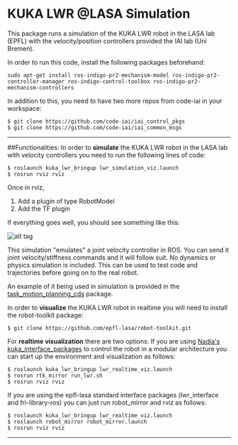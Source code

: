 # KUKA LWR @LASA Simulation 
This package runs a simulation of the KUKA LWR robot in the LASA lab (EPFL) with the velocity/position controllers provided the IAI lab (Uni Bremen).

In order to run this code, install the following packages beforehand:
 
```
sudo apt-get install ros-indigo-pr2-mechanism-model ros-indigo-pr2-controller-manager ros-indigo-control-toolbox ros-indigo-pr2-mechanism-controllers
```

In addition to this, you need to have two more repos from code-iai in your workspace:

```
$ git clone https://github.com/code-iai/iai_control_pkgs
$ git clone https://github.com/code-iai/iai_common_msgs
```
---
##Functionalities:
In order to **simulate** the KUKA LWR robot in the LASA lab with velocity controllers you need to run the following lines of code:

```
$ roslaunch kuka_lwr_bringup lwr_simulation_viz.launch
$ rosrun rviz rviz
```

Once in rviz, 
 1. Add a plugin of type RobotModel
 2. Add the TF plugin

If everything goes well, you should see something like this:

![alt tag](https://cloud.githubusercontent.com/assets/761512/10678185/08057796-7911-11e5-8641-896615534612.png)


This simulation "emulates" a joint velocity controller in ROS. You can send it joint velocity/stiffness commands and it will follow suit. No dynamics or physics simulation is included. This can be used to test code and trajectories before going on to the real robot.

An example of it being used in simulation is provided in the [task_motion_planning_cds](https://github.com/nbfigueroa/task_motion_planning_cds) package.

In order to **visualize** the KUKA LWR robot in realtime you will need to install the robot-toolkit package:
```
$ git clone https://github.com/epfl-lasa/robot-toolkit.git
```

For **realtime visualization** there are two options:
If you are using [Nadia's kuka_interface_packages](https://github.com/nbfigueroa/kuka_interface_packages.git) to control the robot in a modular architecture you can start up the environment and visualization as follows:

```
$ roslaunch kuka_lwr_bringup lwr_realtime_viz.launch
$ rosrun rtk_mirror run_lwr.sh
$ rosrun rviz rviz
```

If you are using the epfl-lasa standard interface packages (lwr_interface and fri-library-ros) you can just run robot_mirror and rviz as follows:

```
$ roslaunch kuka_lwr_bringup lwr_realtime_viz.launch
$ roslaunch robot_mirror robot_mirror.launch
$ rosrun rviz rviz
```
---

